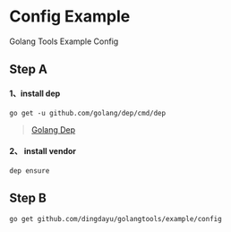# Config Example

Golang Tools Example Config

## Step A

#### 1、install dep

```
go get -u github.com/golang/dep/cmd/dep
```

> [Golang Dep](https://github.com/golang/dep)

#### 2、 install vendor

```
dep ensure
```

## Step B

```
go get github.com/dingdayu/golangtools/example/config
```